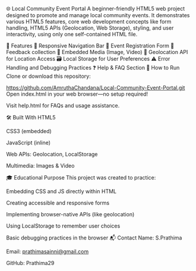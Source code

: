 🌐 Local Community Event Portal
A beginner-friendly HTML5 web project designed to promote and manage local community events. It demonstrates various HTML5 features, core web development concepts like form handling, HTML5 APIs (Geolocation, Web Storage), styling, and user interactivity, using only one self-contained HTML file.

📌 Features
🧭 Responsive Navigation Bar
📝 Event Registration Form
💬 Feedback collection
🎦 Embedded Media (Image, Video)
📍 Geolocation API for Location Access
🗃️ Local Storage for User Preferences
⚠️ Error Handling and Debugging Practices
❓ Help & FAQ Section
🚀 How to Run
Clone or download this repository:

https://github.com/AmruthaChandana/Local-Community-Event-Portal.git
Open index.html in your web browser—no setup required!

Visit help.html for FAQs and usage assistance.

🛠️ Built With
HTML5

CSS3 (embedded)

JavaScript (inline)

Web APIs: Geolocation, LocalStorage

Multimedia: Images & Video

🎓 Educational Purpose
This project was created to practice:

Embedding CSS and JS directly within HTML

Creating accessible and responsive forms

Implementing browser-native APIs (like geolocation)

Using LocalStorage to remember user choices

Basic debugging practices in the browser
📬 Contact
Name: S.Prathima

Email: prathimasainni@gmail.com

GitHub: Prathima29
